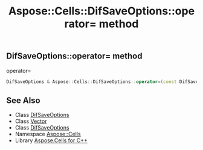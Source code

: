 ﻿---
title: Aspose::Cells::DifSaveOptions::operator= method
linktitle: operator=
second_title: Aspose.Cells for C++ API Reference
description: 'Aspose::Cells::DifSaveOptions::operator= method. operator= in C++.'
type: docs
weight: 300
url: /cpp/aspose.cells/difsaveoptions/operator_asm/
---
## DifSaveOptions::operator= method


operator=

```cpp
DifSaveOptions & Aspose::Cells::DifSaveOptions::operator=(const DifSaveOptions &src)
```

## See Also

* Class [DifSaveOptions](../)
* Class [Vector](../../vector/)
* Class [DifSaveOptions](../)
* Namespace [Aspose::Cells](../../)
* Library [Aspose.Cells for C++](../../../)
